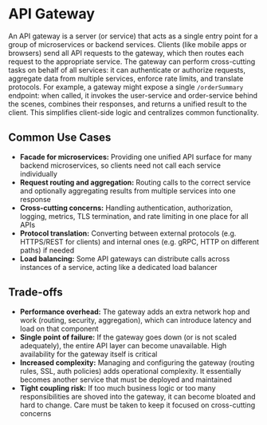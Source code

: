 # API Gateway

An API gateway is a server (or service) that acts as a single entry point for a group of microservices or backend services. Clients (like mobile apps or browsers) send all API requests to the gateway, which then routes each request to the appropriate service. The gateway can perform cross-cutting tasks on behalf of all services: it can authenticate or authorize requests, aggregate data from multiple services, enforce rate limits, and translate protocols. For example, a gateway might expose a single `/orderSummary` endpoint: when called, it invokes the user-service and order-service behind the scenes, combines their responses, and returns a unified result to the client. This simplifies client-side logic and centralizes common functionality.

## Common Use Cases

- **Facade for microservices:** Providing one unified API surface for many backend microservices, so clients need not call each service individually
- **Request routing and aggregation:** Routing calls to the correct service and optionally aggregating results from multiple services into one response
- **Cross-cutting concerns:** Handling authentication, authorization, logging, metrics, TLS termination, and rate limiting in one place for all APIs
- **Protocol translation:** Converting between external protocols (e.g. HTTPS/REST for clients) and internal ones (e.g. gRPC, HTTP on different paths) if needed
- **Load balancing:** Some API gateways can distribute calls across instances of a service, acting like a dedicated load balancer

## Trade-offs

- **Performance overhead:** The gateway adds an extra network hop and work (routing, security, aggregation), which can introduce latency and load on that component
- **Single point of failure:** If the gateway goes down (or is not scaled adequately), the entire API layer can become unavailable. High availability for the gateway itself is critical
- **Increased complexity:** Managing and configuring the gateway (routing rules, SSL, auth policies) adds operational complexity. It essentially becomes another service that must be deployed and maintained
- **Tight coupling risk:** If too much business logic or too many responsibilities are shoved into the gateway, it can become bloated and hard to change. Care must be taken to keep it focused on cross-cutting concerns
